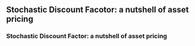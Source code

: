 ## Stochastic Discount Facotor: a nutshell of asset pricing 



### Stochastic Discount Factor: a nutshell of asset pricing 
